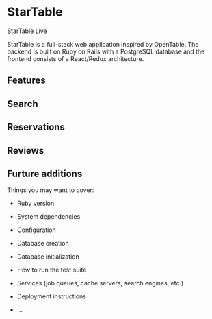 # StarTable

StarTable Live

StarTable is a full-stack web application inspired by OpenTable. The backend is built on Ruby on Rails with a PostgreSQL database and the frontend consists of a React/Redux architecture.


## Features

## Search

## Reservations

## Reviews

## Furture additions


Things you may want to cover:

* Ruby version

* System dependencies

* Configuration

* Database creation

* Database initialization

* How to run the test suite

* Services (job queues, cache servers, search engines, etc.)

* Deployment instructions

* ...
